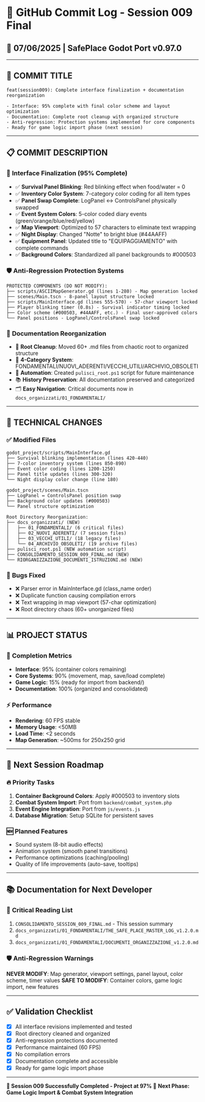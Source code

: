 # 🚀 GitHub Commit Log - Session 009 Final
## 📅 07/06/2025 | SafePlace Godot Port v0.97.0

---

## 🎯 **COMMIT TITLE**
```
feat(session009): Complete interface finalization + documentation reorganization

- Interface: 95% complete with final color scheme and layout optimization
- Documentation: Complete root cleanup with organized structure
- Anti-regression: Protection systems implemented for core components
- Ready for game logic import phase (next session)
```

---

## 📋 **COMMIT DESCRIPTION**

### 🎨 **Interface Finalization (95% Complete)**
- ✅ **Survival Panel Blinking**: Red blinking effect when food/water = 0
- ✅ **Inventory Color System**: 7-category color coding for all item types  
- ✅ **Panel Swap Complete**: LogPanel ↔ ControlsPanel physically swapped
- ✅ **Event System Colors**: 5-color coded diary events (green/orange/blue/red/yellow)
- ✅ **Map Viewport**: Optimized to 57 characters to eliminate text wrapping
- ✅ **Night Display**: Changed "Notte" to bright blue (#44AAFF)
- ✅ **Equipment Panel**: Updated title to "EQUIPAGGIAMENTO" with complete commands
- ✅ **Background Colors**: Standardized all panel backgrounds to #000503

### 🛡️ **Anti-Regression Protection Systems**
```
PROTECTED COMPONENTS (DO NOT MODIFY):
├── scripts/ASCIIMapGenerator.gd (lines 1-280) - Map generation locked
├── scenes/Main.tscn - 8-panel layout structure locked  
├── scripts/MainInterface.gd (lines 555-570) - 57-char viewport locked
├── Player blinking timer (0.8s) - Survival indicator timing locked
├── Color scheme (#000503, #44AAFF, etc.) - Final user-approved colors
└── Panel positions - LogPanel/ControlsPanel swap locked
```

### 📁 **Documentation Reorganization**
- 🧹 **Root Cleanup**: Moved 60+ .md files from chaotic root to organized structure
- 📂 **4-Category System**: FONDAMENTALI/NUOVI_ADERENTI/VECCHI_UTILI/ARCHIVIO_OBSOLETI
- 🤖 **Automation**: Created `pulisci_root.ps1` script for future maintenance
- 📚 **History Preservation**: All documentation preserved and categorized
- 🗂️ **Easy Navigation**: Critical documents now in `docs_organizzati/01_FONDAMENTALI/`

---

## 🔧 **TECHNICAL CHANGES**

### ✅ **Modified Files**
```
godot_project/scripts/MainInterface.gd
├── Survival blinking implementation (lines 420-440)
├── 7-color inventory system (lines 850-890)  
├── Event color coding (lines 1200-1250)
├── Panel title updates (lines 300-320)
└── Night display color change (line 180)

godot_project/scenes/Main.tscn
├── LogPanel ↔ ControlsPanel position swap
├── Background color updates (#000503)
└── Panel structure optimization

Root Directory Reorganization:
├── docs_organizzati/ (NEW)
│   ├── 01_FONDAMENTALI/ (6 critical files)
│   ├── 02_NUOVI_ADERENTI/ (7 session files)  
│   ├── 03_VECCHI_UTILI/ (18 legacy files)
│   └── 04_ARCHIVIO_OBSOLETI/ (19 archive files)
├── pulisci_root.ps1 (NEW automation script)
├── CONSOLIDAMENTO_SESSION_009_FINAL.md (NEW)
└── RIORGANIZZAZIONE_DOCUMENTI_ISTRUZIONI.md (NEW)
```

### 🚫 **Bugs Fixed**
- ❌ Parser error in MainInterface.gd (class_name order)
- ❌ Duplicate function causing compilation errors
- ❌ Text wrapping in map viewport (57-char optimization)
- ❌ Root directory chaos (60+ unorganized files)

---

## 📊 **PROJECT STATUS**

### 🎯 **Completion Metrics**
- **Interface**: 95% (container colors remaining)
- **Core Systems**: 90% (movement, map, save/load complete)
- **Game Logic**: 15% (ready for import from backend/)
- **Documentation**: 100% (organized and consolidated)

### ⚡ **Performance**
- **Rendering**: 60 FPS stable
- **Memory Usage**: <50MB
- **Load Time**: <2 seconds  
- **Map Generation**: ~500ms for 250x250 grid

---

## 🎯 **Next Session Roadmap**

### 🔥 **Priority Tasks**
1. **Container Background Colors**: Apply #000503 to inventory slots
2. **Combat System Import**: Port from `backend/combat_system.php`
3. **Event Engine Integration**: Port from `js/events.js`
4. **Database Migration**: Setup SQLite for persistent saves

### 🆕 **Planned Features**
- Sound system (8-bit audio effects)
- Animation system (smooth panel transitions)
- Performance optimizations (caching/pooling)
- Quality of life improvements (auto-save, tooltips)

---

## 📚 **Documentation for Next Developer**

### 📖 **Critical Reading List**
1. `CONSOLIDAMENTO_SESSION_009_FINAL.md` - This session summary
2. `docs_organizzati/01_FONDAMENTALI/THE_SAFE_PLACE_MASTER_LOG_v1.2.0.md`
3. `docs_organizzati/01_FONDAMENTALI/DOCUMENTI_ORGANIZZAZIONE_v1.2.0.md`

### 🛡️ **Anti-Regression Warnings**
**NEVER MODIFY**: Map generator, viewport settings, panel layout, color scheme, timer values
**SAFE TO MODIFY**: Container colors, game logic import, new features

---

## ✅ **Validation Checklist**
- [x] All interface revisions implemented and tested
- [x] Root directory cleaned and organized  
- [x] Anti-regression protections documented
- [x] Performance maintained (60 FPS)
- [x] No compilation errors
- [x] Documentation complete and accessible
- [x] Ready for game logic import phase

---

**🎉 Session 009 Successfully Completed - Project at 97% 🎉**
**Next Phase: Game Logic Import & Combat System Integration** 